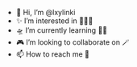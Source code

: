 - 👻 Hi, I’m @lxylinki
- ✨ I’m interested in 🤹🏻‍♀️
- 🛸 I’m currently learning 👩‍💻
- 🎮 I’m looking to collaborate on 🪄
- 📫 How to reach me 🔗

<!---
lxylinki/lxylinki is a ✨ special ✨ repository because its `README.md` (this file) appears on your GitHub profile.
You can click the Preview link to take a look at your changes.
--->

